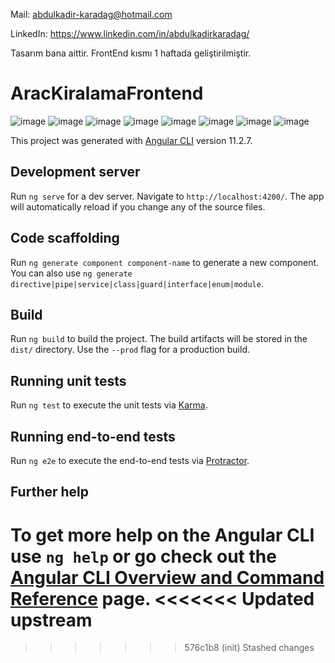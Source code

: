 Mail: abdulkadir-karadag@hotmail.com

LinkedIn: https://www.linkedin.com/in/abdulkadirkaradag/

Tasarım bana aittir. FrontEnd kısmı 1 haftada geliştirilmiştir. 


# AracKiralamaFrontend
![image](https://user-images.githubusercontent.com/51646136/114283963-6ad25900-9a55-11eb-857d-448f4ca2c4f2.png)
![image](https://user-images.githubusercontent.com/51646136/114283973-758cee00-9a55-11eb-8aa2-92ea903607ce.png)
![image](https://user-images.githubusercontent.com/51646136/114283978-7a51a200-9a55-11eb-88f1-2c216af9c6a6.png)
![image](https://user-images.githubusercontent.com/51646136/114283981-7faeec80-9a55-11eb-805f-b7742f4f44be.png)
![image](https://user-images.githubusercontent.com/51646136/114283985-83db0a00-9a55-11eb-90a1-5769f11fd8b1.png)
![image](https://user-images.githubusercontent.com/51646136/114283988-89385480-9a55-11eb-987c-e02239f1eef6.png)
![image](https://user-images.githubusercontent.com/51646136/114283993-90f7f900-9a55-11eb-90ad-346953fb809c.png)
![image](https://user-images.githubusercontent.com/51646136/114283994-93f2e980-9a55-11eb-9934-22b7d4d72212.png)

This project was generated with [Angular CLI](https://github.com/angular/angular-cli) version 11.2.7.

## Development server

Run `ng serve` for a dev server. Navigate to `http://localhost:4200/`. The app will automatically reload if you change any of the source files.

## Code scaffolding

Run `ng generate component component-name` to generate a new component. You can also use `ng generate directive|pipe|service|class|guard|interface|enum|module`.

## Build

Run `ng build` to build the project. The build artifacts will be stored in the `dist/` directory. Use the `--prod` flag for a production build.

## Running unit tests

Run `ng test` to execute the unit tests via [Karma](https://karma-runner.github.io).

## Running end-to-end tests

Run `ng e2e` to execute the end-to-end tests via [Protractor](http://www.protractortest.org/).

## Further help

To get more help on the Angular CLI use `ng help` or go check out the [Angular CLI Overview and Command Reference](https://angular.io/cli) page.
<<<<<<< Updated upstream
=======
>>>>>>> 576c1b8 (init)
>>>>>>> Stashed changes
